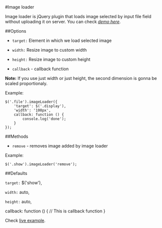 #Image loader

Image loader is jQuery plugin that loads image selected by input file field without uploading it on server. You can check *[demo here](http://salencebg.github.com/image-loader)*.

##Options

* `target:` Element in which we load selected image

* `width:` Resize image to custom width

* `height:` Resize image to custom height

* `callback` - callback function

**Note:** If you use just width or just height, the second dimension is gonna be scaled proportionaly.

Example:

	$('.file').imageLoader({
		'target': $('.display'),
		'width': '100px',
		callback: function () {
			console.log('done');
		}
	});

##Methods
* `remove` - removes image added by image loader

Example:

	$('.show').imageLoader('remove');

##Defaults

`target:` $('show'),

`width:` auto,

`height:` auto,

callback: function () {
	// This is callback function
}
	
Check [live example](http://salencebg.github.com/image-loader).